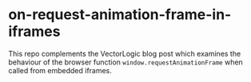 # on-request-animation-frame-in-iframes
This repo complements the VectorLogic blog post which examines the
behaviour of the browser function `window.requestAnimationFrame` when
called from embedded iframes.
